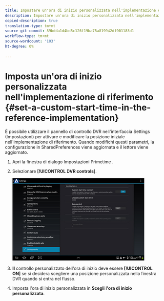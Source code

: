 ```yaml
---
title: Impostare un'ora di inizio personalizzata nell'implementazione di riferimento
description: Impostare un'ora di inizio personalizzata nell'implementazione di riferimento
copied-description: true
translation-type: tm+mt
source-git-commit: 89bdda1d4bd5c126f19ba75a819942df901183d1
workflow-type: tm+mt
source-wordcount: '103'
ht-degree: 0%

---
```



# Imposta un&#39;ora di inizio personalizzata nell&#39;implementazione di riferimento {#set-a-custom-start-time-in-the-reference-implementation}

È possibile utilizzare il pannello di controllo DVR nell&#39;interfaccia Settings (Impostazioni) per attivare e modificare la posizione iniziale nell&#39;implementazione di riferimento. Quando modifichi questi parametri, la configurazione in SharedPreferences viene aggiornata e il lettore viene aggiornato.

1. Apri la finestra di dialogo Impostazioni Primetime .
1. Selezionare **[!UICONTROL DVR controls]**.

   <!--<a id="fig_5C7A4E8F0390404F97E667364DB8B0A6"></a>-->

   ![](assets/dvr-configuration.jpg)

1. **Il** controllo personalizzato dell&#39;ora di inizio deve essere  **[!UICONTROL ON]** se si desidera scegliere una posizione personalizzata nella finestra DVR quando si entra nel flusso.
1. Imposta l&#39;ora di inizio personalizzata in **Scegli l&#39;ora di inizio personalizzata**.
